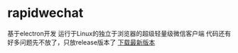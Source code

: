 # rapidwechat
基于electron开发
运行于Linux的独立于浏览器的超级轻量级微信客户端
代码还有好多问题先不放了，只放release版本了
[下载最新版本]




[下载最新版本]:  https://github.com/iBeiKeCyn/rapidwechat/releases
